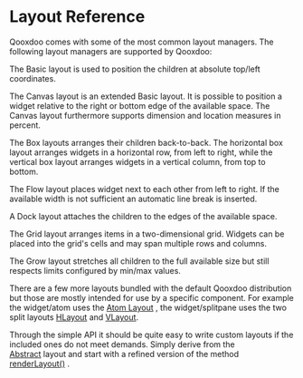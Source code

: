 # Layout Reference

Qooxdoo comes with some of the most common layout managers. The following layout
managers are supported by Qooxdoo:

The Basic layout is used to position the children at absolute top/left
coordinates.

The Canvas layout is an extended Basic layout. It is possible to position a
widget relative to the right or bottom edge of the available space. The Canvas
layout furthermore supports dimension and location measures in percent.

The Box layouts arranges their children back-to-back. The horizontal box layout
arranges widgets in a horizontal row, from left to right, while the vertical box
layout arranges widgets in a vertical column, from top to bottom.

The Flow layout places widget next to each other from left to right. If the
available width is not sufficient an automatic line break is inserted.

A Dock layout attaches the children to the edges of the available space.

The Grid layout arranges items in a two-dimensional grid. Widgets can be placed
into the grid's cells and may span multiple rows and columns.

The Grow layout stretches all children to the full available size but still
respects limits configured by min/max values.

There are a few more layouts bundled with the default Qooxdoo distribution but
those are mostly intended for use by a specific component. For example the
widget/atom uses the [Atom Layout](apps://apiviewer/#qx.ui.layout.Atom) , the
widget/splitpane uses the two split layouts
[HLayout](apps://apiviewer/#qx.ui.splitpane.HLayout) and
[VLayout](apps://apiviewer/#qx.ui.splitpane.VLayout).

Through the simple API it should be quite easy to write custom layouts if the
included ones do not meet demands. Simply derive from the  
[Abstract](apps://apiviewer/#qx.ui.layout.Abstract) layout and start with a
refined version of the method
[renderLayout()](apps://apiviewer/#qx.ui.layout.Abstract~renderLayout) .
